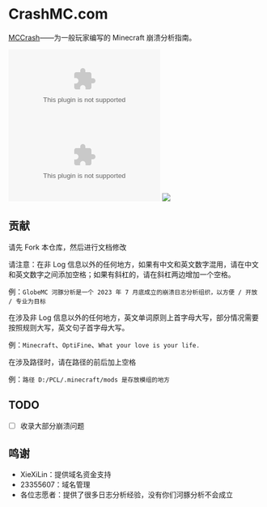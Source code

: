 # CrashMC.com

[MCCrash](https://crashmc.com/)——为一般玩家编写的 Minecraft 崩溃分析指南。

[![](https://img.shields.io/github/stars/GlobeMC/crashmc.com?style=for-the-badge)](https://bilibili.com/video/BV1GJ411x7h7)
[![](https://img.shields.io/github/issues/GlobeMC/crashmc.com?style=for-the-badge)](https://github.com/GlobeMC/crashmc.com/issues)
[![](https://img.shields.io/github/workflow/status/GlobeMC/crashmc.com/gh-pages/main?style=for-the-badge)](https://github.com/GlobeMC/crashmc.com/actions/workflows/gh-pages.yml)

## 贡献

请先 Fork 本仓库，然后进行文档修改

请注意：在非 Log 信息以外的任何地方，如果有中文和英文数字混用，请在中文和英文数字之间添加空格；如果有斜杠的，请在斜杠两边增加一个空格。

例：`GlobeMC 河豚分析是一个 2023 年 7 月底成立的崩溃日志分析组织，以方便 / 开放 / 专业为目标`

在涉及非 Log 信息以外的任何地方，英文单词原则上首字母大写，部分情况需要按照规则大写，英文句子首字母大写。

例：`Minecraft`、`OptiFine`、`What your love is your life.`

在涉及路径时，请在路径的前后加上空格

例：`路径 D:/PCL/.minecraft/mods 是存放模组的地方`

## TODO

- [ ] 收录大部分崩溃问题

## 鸣谢

- XieXiLin：提供域名资金支持
- 23355607：域名管理
- 各位志愿者：提供了很多日志分析经验，没有你们河豚分析不会成立
